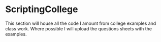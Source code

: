 # ScriptingCollege

This section will house all the code I amount from college examples and class work. 
Where possible I will upload the questions sheets with the examples.
